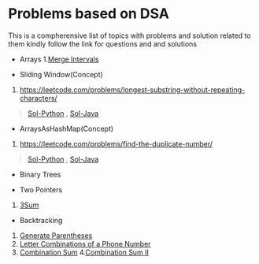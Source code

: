 # Problems based on DSA
This is a compherensive list of topics with problems and solution related to them kindly follow the link for questions
and and solutions

- Arrays
1.[Merge Intervals](https://leetcode.com/problems/merge-intervals/)

- Sliding Window(Concept)
1. https://leetcode.com/problems/longest-substring-without-repeating-characters/
>[Sol-Python](https://github.com/ANUBHAVNATANI/Data-Structures-And-Algorithms/blob/master/Problems/SlidingWindow/LC3.py) , [Sol-Java](https://github.com/ANUBHAVNATANI/Data-Structures-And-Algorithms/blob/master/Problems/SlidingWindow/LC3.java)

- ArraysAsHashMap(Concept)
1. https://leetcode.com/problems/find-the-duplicate-number/
>[Sol-Python](https://github.com/ANUBHAVNATANI/Data-Structures-And-Algorithms/blob/master/Problems/ArrayAsHashMap/LC287.py) , [Sol-Java](https://github.com/ANUBHAVNATANI/Data-Structures-And-Algorithms/blob/master/Problems/ArrayAsHashMap/LC287.java)
  

- Binary Trees

- Two Pointers
1. [3Sum](https://leetcode.com/problems/3sum/)

- Backtracking
1. [Generate Parentheses](https://leetcode.com/problems/generate-parentheses/)
2. [Letter Combinations of a Phone Number](https://leetcode.com/problems/letter-combinations-of-a-phone-number/)
3. [Combination Sum](https://leetcode.com/problems/combination-sum/)
4.[Combination Sum II](https://leetcode.com/problems/combination-sum-ii/)
